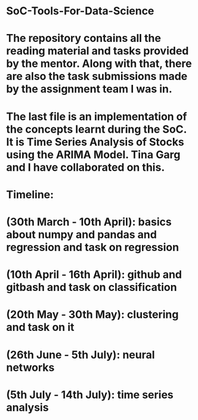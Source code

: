 # SoC-Tools-For-Data-Science
# The repository contains all the reading material and tasks provided by the mentor. Along with that, there are also the task submissions made by the assignment team I was in. 
# The last file is an implementation of the concepts learnt during the SoC. It is Time Series Analysis of Stocks using the ARIMA Model. Tina Garg and I have collaborated on this.
# Timeline: 
# (30th March - 10th April): basics about numpy and pandas and regression and task on regression
# (10th April - 16th April): github and gitbash and task on classification
# (20th May - 30th May): clustering and task on it
# (26th June - 5th July): neural networks 
# (5th July - 14th July): time series analysis
